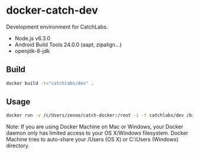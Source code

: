# docker-catch-dev

Development environment for CatchLabs.

- Node.js v6.3.0
- Android Build Tools 24.0.0 (aapt, zipalign...)
- openjdk-8-jdk

## Build

```bash
docker build -t="catchlabs/dev" .
```

## Usage

```bash
docker run -v /c/Users/zenoo/catch-docker:/root -i -t catchlabs/dev /bin/bash
```

Note: If you are using Docker Machine on Mac or Windows, your Docker daemon only has limited access to your OS X/Windows filesystem. Docker Machine tries to auto-share your /Users (OS X) or C:\Users (Windows) directory.